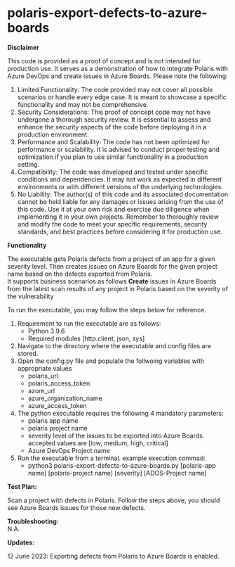 # polaris-export-defects-to-azure-boards

**Disclaimer**

This code is provided as a proof of concept and is not intended for production use. It serves as a demonstration of how to integrate Polaris with Azure DevOps and create issues in Azure Boards. Please note the following:
1. Limited Functionality: The code provided may not cover all possible scenarios or handle every edge case. It is meant to showcase a specific functionality and may not be comprehensive.
2. Security Considerations: This proof of concept code may not have undergone a thorough security review. It is essential to assess and enhance the security aspects of the code before deploying it in a production environment.
3. Performance and Scalability: The code has not been optimized for performance or scalability. It is advised to conduct proper testing and optimization if you plan to use similar functionality in a production setting.
4. Compatibility: The code was developed and tested under specific conditions and dependencies. It may not work as expected in different environments or with different versions of the underlying technologies.
5. No Liability: The author(s) of this code and its associated documentation cannot be held liable for any damages or issues arising from the use of this code. Use it at your own risk and exercise due diligence when implementing it in your own projects.
Remember to thoroughly review and modify the code to meet your specific requirements, security standards, and best practices before considering it for production use.


**Functionality**

The executable gets Polaris defects from a project of an app for a given severity level. Then creates issues on Azure Boards for the given project name based on the defects exported from Polaris.   
It supports business scenarios as follows
**Create** issues in Azure Boards from the latest scan results of any project in Polaris based on the severity of the vulnerability   

To run the executable, you may follow the steps below for reference.
1. Requirement to run the executable are as follows:
    - Python 3.9.6
    - Required modules [http.client, json, sys]
2. Navigate to the directory where the executable and config files are stored.
3. Open the config.py file and populate the follwoing variables with appropriate values
    - polaris_url
    - polaris_access_token
    - azure_url
    - azure_organization_name
    - azure_access_token
4. The python executable requires the following 4 mandatory parameters:
    - polaris app name
    - polaris project name
    - severity level of the issues to be exported into Azure Boards. accepted values are [low, medium, high, critical]
    - Azure DevOps Project name
5. Run the executable from a terminal. example execution commad:
    - python3 polaris-export-defects-to-azure-boards.py [polaris-app name] [polaris-project name] [severity] [ADOS-Project name]

**Test Plan:**  

Scan a project with defects in Polaris. Follow the steps above, you should see Azure Boards issues for 
those new defects.  


**Troubleshooting:**  
N.A.  

**Updates:**

12 June 2023: Exporting defects from Polaris to Azure Boards is enabled.

